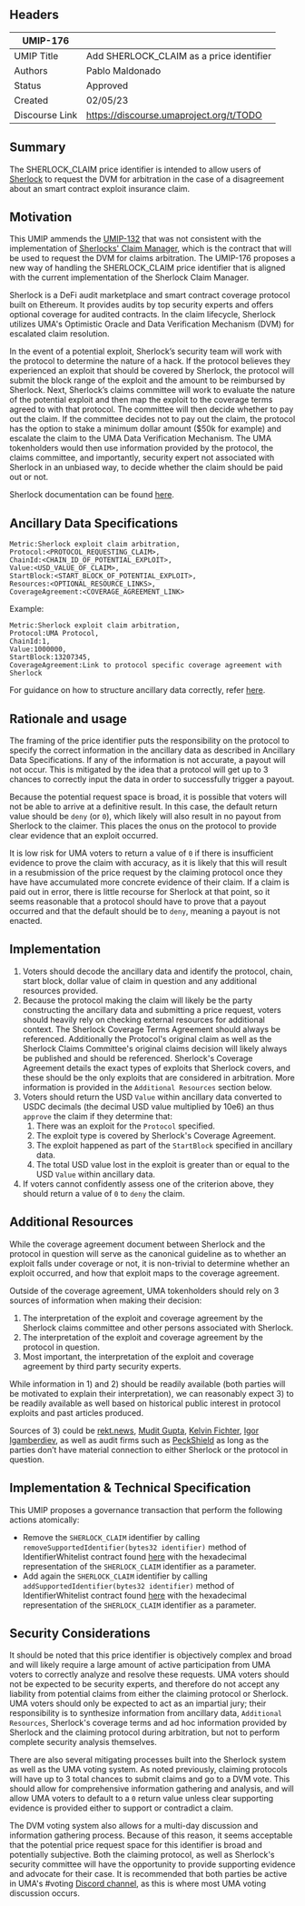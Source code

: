 ## Headers

| UMIP-176       |                                          |
| -------------- | ---------------------------------------- |
| UMIP Title     | Add SHERLOCK_CLAIM as a price identifier |
| Authors        | Pablo Maldonado                          |
| Status         | Approved                                 |
| Created        | 02/05/23                                 |
| Discourse Link | https://discourse.umaproject.org/t/TODO  |

## Summary

The SHERLOCK_CLAIM price identifier is intended to allow users of [Sherlock](https://sherlock.xyz/) to request the DVM for arbitration in the case of a disagreement about an smart contract exploit insurance claim.

## Motivation

This UMIP ammends the [UMIP-132](https://github.com/UMAprotocol/UMIPs/blob/master/UMIPs/umip-132.md) that was not consistent with the implementation of [Sherlocks' Claim Manager](https://github.com/sherlock-protocol/sherlock-v2-core/blob/main/contracts/managers/SherlockClaimManager.sol), which is the contract that will be used to request the DVM for claims arbitration. The UMIP-176 proposes a new way of handling the SHERLOCK_CLAIM price identifier that is aligned with the current implementation of the Sherlock Claim Manager.

Sherlock is a DeFi audit marketplace and smart contract coverage protocol built on Ethereum. It provides audits by top security experts and offers optional coverage for audited contracts. In the claim lifecycle, Sherlock utilizes UMA's Optimistic Oracle and Data Verification Mechanism (DVM) for escalated claim resolution. 

In the event of a potential exploit, Sherlock’s security team will work with the protocol to determine the nature of a hack. If the protocol believes they experienced an exploit that should be covered by Sherlock, the protocol will submit the block range of the exploit and the amount to be reimbursed by Sherlock. Next, Sherlock’s claims committee will work to evaluate the nature of the potential exploit and then map the exploit to the coverage terms agreed to with that protocol. The committee will then decide whether to pay out the claim. If the committee decides not to pay out the claim, the protocol has the option to stake a minimum dollar amount ($50k for example) and escalate the claim to the UMA Data Verification Mechanism. The UMA tokenholders would then use information provided by the protocol, the claims committee, and importantly, security expert not associated with Sherlock in an unbiased way, to decide whether the claim should be paid out or not.

Sherlock documentation can be found [here](https://docs.sherlock.xyz/).

## Ancillary Data Specifications

```
Metric:Sherlock exploit claim arbitration,
Protocol:<PROTOCOL_REQUESTING_CLAIM>,
ChainId:<CHAIN_ID_OF_POTENTIAL_EXPLOIT>,
Value:<USD_VALUE_OF_CLAIM>,
StartBlock:<START_BLOCK_OF_POTENTIAL_EXPLOIT>,
Resources:<OPTIONAL_RESOURCE_LINKS>,
CoverageAgreement:<COVERAGE_AGREEMENT_LINK>
```

Example:

```
Metric:Sherlock exploit claim arbitration,
Protocol:UMA Protocol,
ChainId:1,
Value:1000000,
StartBlock:13207345,
CoverageAgreement:Link to protocol specific coverage agreement with Sherlock
```

For guidance on how to structure ancillary data correctly, refer [here](https://docs.umaproject.org/uma-tokenholders/guidance-on-adding-price-identifiers#ancillary-data-specification).

## Rationale and usage

The framing of the price identifier puts the responsibility on the protocol to specify the correct information in the ancillary data as described in Ancillary Data Specifications. If any of the information is not accurate, a payout will not occur. This is mitigated by the idea that a protocol will get up to 3 chances to correctly input the data in order to successfully trigger a payout.

Because the potential request space is broad, it is possible that voters will not be able to arrive at a definitive result. In this case, the default return value should be `deny` (or `0`), which likely will also result in no payout from Sherlock to the claimer. This places the onus on the protocol to provide clear evidence that an exploit occurred.

It is low risk for UMA voters to return a value of `0` if there is insufficient evidence to prove the claim with accuracy, as it is likely that this will result in a resubmission of the price request by the claiming protocol once they have have accumulated more concrete evidence of their claim. If a claim is paid out in error, there is little recourse for Sherlock at that point, so it seems reasonable that a protocol should have to prove that a payout occurred and that the default should be to `deny`, meaning a payout is not enacted.

## Implementation

1. Voters should decode the ancillary data and identify the protocol, chain, start block, dollar value of claim in question and any additional resources provided.
2. Because the protocol making the claim will likely be the party constructing the ancillary data and submitting a price request, voters should heavily rely on checking external resources for additional context. The Sherlock Coverage Terms Agreement should always be referenced. Additionally the Protocol's original claim as well as the Sherlock Claims Committee's original claims decision will likely always be published and should be referenced. Sherlock's Coverage Agreement details the exact types of exploits that Sherlock covers, and these should be the only exploits that are considered in arbitration. More information is provided in the `Additional Resources` section below.
3. Voters should return the USD `Value` within ancillary data converted to USDC decimals (the decimal USD value multiplied by 10e6) an thus `approve` the claim if they determine that:
   1. There was an exploit for the `Protocol` specified.
   2. The exploit type is covered by Sherlock's Coverage Agreement.
   3. The exploit happened as part of the `StartBlock` specified in ancillary data.
   4. The total USD value lost in the exploit is greater than or equal to the USD `Value` within ancillary data.
4. If voters cannot confidently assess one of the criterion above, they should return a value of `0` to `deny` the claim.

## Additional Resources

While the coverage agreement document between Sherlock and the protocol in question will serve as the canonical guideline as to whether an exploit falls under coverage or not, it is non-trivial to determine whether an exploit occurred, and how that exploit maps to the coverage agreement.

Outside of the coverage agreement, UMA tokenholders should rely on 3 sources of information when making their decision:

1. The interpretation of the exploit and coverage agreement by the Sherlock claims committee and other persons associated with Sherlock.
2. The interpretation of the exploit and coverage agreement by the protocol in question.
3. Most important, the interpretation of the exploit and coverage agreement by third party security experts.

While information in 1) and 2) should be readily available (both parties will be motivated to explain their interpretation), we can reasonably expect 3) to be readily available as well based on historical public interest in protocol exploits and past articles produced.

Sources of 3) could be [rekt.news](https://twitter.com/RektHQ), [Mudit Gupta](https://twitter.com/Mudit__Gupta), [Kelvin Fichter](https://twitter.com/kelvinfichter), [Igor Igamberdiev](https://twitter.com/FrankResearcher), as well as audit firms such as [PeckShield](https://twitter.com/peckshield) as long as the parties don’t have material connection to either Sherlock or the protocol in question.

## Implementation & Technical Specification

This UMIP proposes a governance transaction that perform the following actions atomically:
- Remove the `SHERLOCK_CLAIM` identifier by calling `removeSupportedIdentifier(bytes32 identifier)` method of IdentifierWhitelist contract found [here](https://etherscan.io/address/0xcF649d9Da4D1362C4DAEa67573430Bd6f945e570) with the hexadecimal representation of the `SHERLOCK_CLAIM` identifier as a parameter.
- Add again the `SHERLOCK_CLAIM` identifier by calling `addSupportedIdentifier(bytes32 identifier)` method of IdentifierWhitelist contract found [here](https://etherscan.io/address/0xcF649d9Da4D1362C4DAEa67573430Bd6f945e570) with the hexadecimal representation of the `SHERLOCK_CLAIM` identifier as a parameter.

## Security Considerations

It should be noted that this price identifier is objectively complex and broad and will likely require a large amount of active participation from UMA voters to correctly analyze and resolve these requests. UMA voters should not be expected to be security experts, and therefore do not accept any liability from potential claims from either the claiming protocol or Sherlock. UMA voters should only be expected to act as an impartial jury; their responsibility is to synthesize information from ancillary data, `Additional Resources`, Sherlock's coverage terms and ad hoc information provided by Sherlock and the claiming protocol during arbitration, but not to perform complete security analysis themselves.

There are also several mitigating processes built into the Sherlock system as well as the UMA voting system. As noted previously, claiming protocols will have up to 3 total chances to submit claims and go to a DVM vote. This should allow for comprehensive information gathering and analysis, and will allow UMA voters to default to a `0` return value unless clear supporting evidence is provided either to support or contradict a claim.

The DVM voting system also allows for a multi-day discussion and information gathering process. Because of this reason, it seems acceptable that the potential price request space for this identifier is broad and potentially subjective. Both the claiming protocol, as well as Sherlock's security committee will have the opportunity to provide supporting evidence and advocate for their case. It is recommended that both parties be active in UMA's #voting [Discord channel](https://discord.gg/YE4h2YAb), as this is where most UMA voting discussion occurs.
